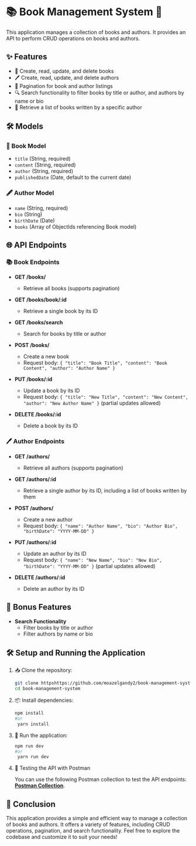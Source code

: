 # 📚 Book Management System 📖

This application manages a collection of books and authors. It provides an API to perform CRUD operations on books and authors.

## ✨ Features

- 📖 Create, read, update, and delete books
- 🖊️ Create, read, update, and delete authors
- 🔄 Pagination for book and author listings
- 🔍 Search functionality to filter books by title or author, and authors by name or bio
- 📑 Retrieve a list of books written by a specific author

## 🛠️ Models

### 📘 Book Model

- `title` (String, required)
- `content` (String, required)
- `author` (String, required)
- `publishedDate` (Date, default to the current date)

### 🖋️ Author Model

- `name` (String, required)
- `bio` (String)
- `birthDate` (Date)
- `books` (Array of ObjectIds referencing Book model)

## 🌐 API Endpoints

### 📚 Book Endpoints

- **GET /books/**

  - Retrieve all books (supports pagination)

- **GET /books/book/:id**

  - Retrieve a single book by its ID

- **GET /books/search**

  - Search for books by title or author

- **POST /books/**

  - Create a new book
  - Request body: `{ "title": "Book Title", "content": "Book Content", "author": "Author Name" }`

- **PUT /books/:id**

  - Update a book by its ID
  - Request body: `{ "title": "New Title", "content": "New Content", "author": "New Author Name" }` (partial updates allowed)

- **DELETE /books/:id**
  - Delete a book by its ID

### 🖊️ Author Endpoints

- **GET /authors/**

  - Retrieve all authors (supports pagination)

- **GET /authors/:id**

  - Retrieve a single author by its ID, including a list of books written by them

- **POST /authors/**

  - Create a new author
  - Request body: `{ "name": "Author Name", "bio": "Author Bio", "birthDate": "YYYY-MM-DD" }`

- **PUT /authors/:id**

  - Update an author by its ID
  - Request body: `{ "name": "New Name", "bio": "New Bio", "birthDate": "YYYY-MM-DD" }` (partial updates allowed)

- **DELETE /authors/:id**
  - Delete an author by its ID

## 🌟 Bonus Features

- **Search Functionality**
  - Filter books by title or author
  - Filter authors by name or bio

## 🛠️ Setup and Running the Application

1. 📥 Clone the repository:

   ```bash
   git clone httpshttps://github.com/moazelgandy2/book-management-system.git
   cd book-management-system
   ```

2. 📦 Install dependencies:

   ```bash
   npm install
   #or
    yarn install
   ```

3. 🚀 Run the application:

   ```bash
   npm run dev
   #or
    yarn run dev
   ```

4. 🧪 Testing the API with Postman

   You can use the following Postman collection to test the API endpoints: **[Postman Collection](https://api.postman.com/collections/27734556-9d189f49-3e10-45e4-86cc-c43e65db01d8?access_key=PMAT-01J38MJT3KHTVA2B1GYJCVBT98)**.

## 🎉 Conclusion

This application provides a simple and efficient way to manage a collection of books and authors. It offers a variety of features, including CRUD operations, pagination, and search functionality. Feel free to explore the codebase and customize it to suit your needs!

